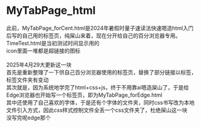 # MyTabPage_html
此前，MyTabPage_forCent.html是2024年暑假时量子速读法快速嗯造html入门后写的自己用的标签页，纯屎山来着，现在分开给自己的百分浏览器专用。
TimeTest.html是当初测试时间显示用的<br>
icon里面一堆都是超链接的图标<br>
<br>
2025年4月29大更新这一块<br>
首先是重新整理了一下供自己百分浏览器使用的标签页，替换了部分链接以标签，标签文件夹有变动<br>
其次就是，因为系统地学完了html+css+js，终于不用靠ai嗯造屎山了，于是给Edge浏览器也开始写一个标签页，即为MyTabPage_forEdge.html<br>
其中还使用了自己喜欢的字体，于是还有个字体的文件夹，同时css书写改为本地文件引入方式，因此css样式控制文件全丢一个css文件夹了，杜绝屎山这一块<br>
没写完呢edge那个
